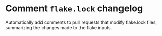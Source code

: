 # Comment `flake.lock` changelog

Automatically add comments to pull requests that modify flake.lock files, summarizing the changes made to the flake inputs.
